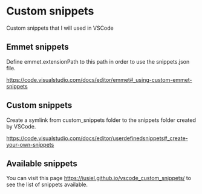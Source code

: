# Custom snippets

Custom snippets that I will used in VSCode

## Emmet snippets

Define emmet.extensionPath to this path in order to use the snippets.json file.

https://code.visualstudio.com/docs/editor/emmet#_using-custom-emmet-snippets

## Custom snippets

Create a symlink from custom_snippets folder to the snippets folder created by VSCode.

https://code.visualstudio.com/docs/editor/userdefinedsnippets#_create-your-own-snippets

## Available snippets

You can visit this page https://iusiel.github.io/vscode_custom_snippets/ to see the list of snippets available.
